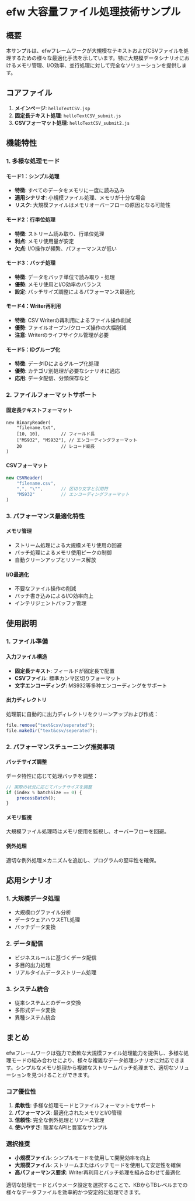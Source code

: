 # efw 大容量ファイル処理技術サンプル

## 概要

本サンプルは、efwフレームワークが大規模なテキストおよびCSVファイルを処理するための様々な最適化手法を示しています。特に大規模データシナリオにおけるメモリ管理、I/O効率、並行処理に対して完全なソリューションを提供します。

## コアファイル

1. **メインページ**: `helloTextCSV.jsp`
2. **固定長テキスト処理**: `helloTextCSV_submit.js`
3. **CSVフォーマット処理**: `helloTextCSV_submit2.js`

## 機能特性

### 1. 多様な処理モード

#### モード1：シンプル処理
- **特徴**: すべてのデータをメモリに一度に読み込み
- **適用シナリオ**: 小規模ファイル処理、メモリが十分な場合
- **リスク**: 大規模ファイルはメモリオーバーフローの原因となる可能性

#### モード2：行単位処理
- **特徴**: ストリーム読み取り、行単位処理
- **利点**: メモリ使用量が安定
- **欠点**: I/O操作が頻繁、パフォーマンスが低い

#### モード3：バッチ処理
- **特徴**: データをバッチ単位で読み取り・処理
- **優勢**: メモリ使用とI/O効率のバランス
- **設定**: バッチサイズ調整によるパフォーマンス最適化

#### モード4：Writer再利用
- **特徴**: CSV Writerの再利用によるファイル操作削減
- **優勢**: ファイルオープン/クローズ操作の大幅削減
- **注意**: Writerのライフサイクル管理が必要

#### モード5：IDグループ化
- **特徴**: データIDによるグループ化処理
- **優勢**: カテゴリ別処理が必要なシナリオに適応
- **応用**: データ配信、分類保存など

### 2. ファイルフォーマットサポート

#### 固定長テキストフォーマット
```avascript
new BinaryReader(
    "filename.txt", 
    [10, 10],        // フィールド長
    ["MS932", "MS932"], // エンコーディングフォーマット
    20               // レコード総長
)
```

#### CSVフォーマット
```javascript
new CSVReader(
    "filename.csv",
    ",", "\"",       // 区切り文字と引用符
    "MS932"          // エンコーディングフォーマット
)
```

### 3. パフォーマンス最適化特性

#### メモリ管理
- ストリーム処理による大規模メモリ使用の回避
- バッチ処理によるメモリ使用ピークの制御
- 自動クリーンアップとリソース解放

#### I/O最適化
- 不要なファイル操作の削減
- バッチ書き込みによるI/O効率向上
- インテリジェントバッファ管理

## 使用説明

### 1. ファイル準備

#### 入力ファイル構造
- **固定長テキスト**: フィールドが固定長で配置
- **CSVファイル**: 標準カンマ区切りフォーマット
- **文字エンコーディング**: MS932等多种エンコーディングをサポート

#### 出力ディレクトリ
処理前に自動的に出力ディレクトリをクリーンアップおよび作成：
```javascript
file.remove("text&csv/seperated");
file.makeDir("text&csv/seperated");
```

### 2. パフォーマンスチューニング推奨事項

#### バッチサイズ調整
データ特性に応じて処理バッチを調整：
```javascript
// 実際の状況に応じてバッチサイズを調整
if (index % batchSize == 0) {
    processBatch();
}
```

#### メモリ監視
大規模ファイル処理時はメモリ使用を監視し、オーバーフローを回避。

#### 例外処理
適切な例外処理メカニズムを追加し、プログラムの堅牢性を確保。

## 応用シナリオ

### 1. 大規模データ処理
- 大規模ログファイル分析
- データウェアハウスETL処理
- バッチデータ変換

### 2. データ配信
- ビジネスルールに基づくデータ配信
- 多目的出力処理
- リアルタイムデータストリーム処理

### 3. システム統合
- 従来システムとのデータ交換
- 多形式データ変換
- 異種システム統合

## まとめ

efwフレームワークは強力で柔軟な大規模ファイル処理能力を提供し、多様な処理モードの組み合わせにより、様々な複雑なデータ処理シナリオに対応できます。シンプルなメモリ処理から複雑なストリームバッチ処理まで、適切なソリューションを見つけることができます。

### コア優位性
1. **柔軟性**: 多様な処理モードとファイルフォーマットをサポート
2. **パフォーマンス**: 最適化されたメモリとI/O管理
3. **信頼性**: 完全な例外処理とリソース管理
4. **使いやすさ**: 簡潔なAPIと豊富なサンプル

### 選択推奨
- **小規模ファイル**: シンプルモードを使用して開発効率を向上
- **大規模ファイル**: ストリームまたはバッチモードを使用して安定性を確保
- **高パフォーマンス要求**: Writer再利用とバッチ処理を組み合わせて最適化

適切な処理モードとパラメータ設定を選択することで、KBからTBレベルまでの様々なデータファイルを効率的かつ安定的に処理できます。